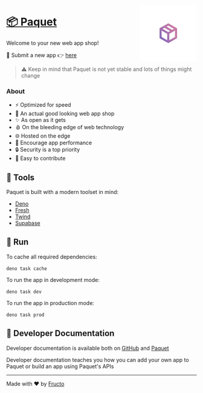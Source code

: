 <img
	align="right"
	src="/resources/rounded-logo.png"
	alt="Paquet logo"
	height="150px"
/>

# [📦 Paquet](https://paquet.shop)

Welcome to your new web app shop!

👋 Submit a new app 👉 [here](https://github.com/fructoland/paquet/issues/new?labels=new+app&template=app-request.md&title=)

> ⚠ Keep in mind that Paquet is not yet stable and lots of things might change

### About

- ⚡ Optimized for speed
- 💄 An actual good looking web app shop
- ✨ As open as it gets
- 🩸 On the bleeding edge of web technology
- 🌐 Hosted on the edge
- 🚀 Encourage app performance
- 🔒 Security is a top priority
- 🎈 Easy to contribute

## 🧰 Tools

Paquet is built with a modern toolset in mind:

- [Deno](https://deno.land)
- [Fresh](https://fresh.deno.dev)
- [Twind](https://twind.dev)
- [Supabase](https://supabase.com)

## 🔨 Run

To cache all required dependencies:

```
deno task cache
```

To run the app in development mode:

```
deno task dev
```

To run the app in production mode:

```
deno task prod
```

## 📄 Developer Documentation

Developer documentation is available both on [GitHub](/docs/getting-started.md) and
[Paquet](https://paquet.shop/docs/getting-started)

Developer documentation teaches you how you can add your own app to Paquet or build an app using Paquet's APIs

---

Made with ❤️ by [Fructo](https://github.com/fructoland)
